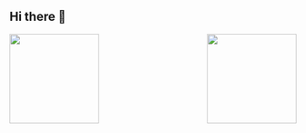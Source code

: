 ## Hi there 👋

<p>
  <a href="https://fatihcode.github.io/">
    <img align="left" height="157" src="https://github-readme-stats.vercel.app/api/top-langs/?username=fatihcode&layout=compact&theme=radical" />
  </a>

  <a href="https://fatihcode.github.io/">
    <img align="right"height="157" src="https://github-readme-streak-stats.herokuapp.com?user=fatihcode&theme=dark&date_format=j%20M%5B%20Y%5D" />
  </a>
</p>

<!--
**fatihqaz/fatihqaz** is a ✨ _special_ ✨ repository because its `README.md` (this file) appears on your GitHub profile.

Here are some ideas to get you started:

- 🔭 I’m currently working on ...
- 🌱 I’m currently learning ...
- 👯 I’m looking to collaborate on ...
- 🤔 I’m looking for help with ...
- 💬 Ask me about ...
- 📫 How to reach me: ...
- 😄 Pronouns: ...
- ⚡ Fun fact: ...
-->
